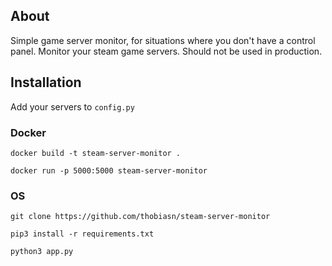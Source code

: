 ## About
Simple game server monitor, for situations where you don't have a control panel. Monitor your steam game servers. Should not be used in production.

## Installation
Add your servers to `config.py` 

### Docker
`docker build -t steam-server-monitor .`

`docker run -p 5000:5000 steam-server-monitor`
### OS
`git clone https://github.com/thobiasn/steam-server-monitor`

`pip3 install -r requirements.txt`

`python3 app.py`